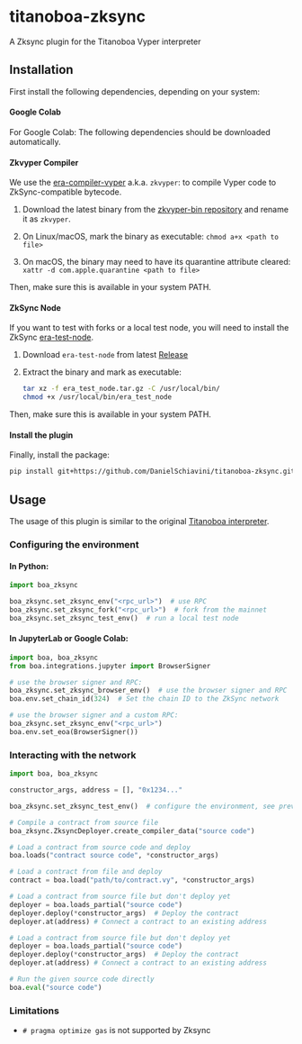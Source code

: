 # titanoboa-zksync
A Zksync plugin for the Titanoboa Vyper interpreter


## Installation

First install the following dependencies, depending on your system:

#### Google Colab
For Google Colab: The following dependencies should be downloaded automatically.

#### Zkvyper Compiler
We use the [era-compiler-vyper](https://github.com/matter-labs/era-compiler-vyper) a.k.a. `zkvyper`: to compile Vyper code to ZkSync-compatible bytecode.

1. Download the latest binary from the [zkvyper-bin repository](https://github.com/matter-labs/zkvyper-bin) and rename it as `zkvyper`.
 
2. On Linux/macOS, mark the binary as executable:
`chmod a+x <path to file>`

3. On macOS, the binary may need to have its quarantine attribute cleared: 
`xattr -d com.apple.quarantine <path to file>`

Then, make sure this is available in your system PATH.

#### ZkSync Node

If you want to test with forks or a local test node, you will need to install the ZkSync [era-test-node](https://github.com/matter-labs/era-test-node/releases).

1. Download `era-test-node` from latest [Release](https://github.com/matter-labs/era-test-node/releases/latest)

2. Extract the binary and mark as executable:
   ```bash
   tar xz -f era_test_node.tar.gz -C /usr/local/bin/
   chmod +x /usr/local/bin/era_test_node
   ```

Then, make sure this is available in your system PATH.

#### Install the plugin
Finally, install the package:

```bash
pip install git+https://github.com/DanielSchiavini/titanoboa-zksync.git@main
```

## Usage
The usage of this plugin is similar to the original [Titanoboa interpreter](https://github.com/vyperlang/titanoboa).

### Configuring the environment
#### In Python:

```python
import boa_zksync

boa_zksync.set_zksync_env("<rpc_url>")  # use RPC
boa_zksync.set_zksync_fork("<rpc_url>")  # fork from the mainnet
boa_zksync.set_zksync_test_env()  # run a local test node
```

#### In JupyterLab or Google Colab:
```python
import boa, boa_zksync
from boa.integrations.jupyter import BrowserSigner

# use the browser signer and RPC:
boa_zksync.set_zksync_browser_env()  # use the browser signer and RPC
boa.env.set_chain_id(324)  # Set the chain ID to the ZkSync network

# use the browser signer and a custom RPC:
boa_zksync.set_zksync_env("<rpc_url>")
boa.env.set_eoa(BrowserSigner())
```

### Interacting with the network

```python
import boa, boa_zksync

constructor_args, address = [], "0x1234..."

boa_zksync.set_zksync_test_env()  # configure the environment, see previous section

# Compile a contract from source file
boa_zksync.ZksyncDeployer.create_compiler_data("source code")

# Load a contract from source code and deploy
boa.loads("contract source code", *constructor_args)

# Load a contract from file and deploy
contract = boa.load("path/to/contract.vy", *constructor_args)

# Load a contract from source file but don't deploy yet
deployer = boa.loads_partial("source code")
deployer.deploy(*constructor_args)  # Deploy the contract
deployer.at(address) # Connect a contract to an existing address

# Load a contract from source file but don't deploy yet
deployer = boa.loads_partial("source code")
deployer.deploy(*constructor_args)  # Deploy the contract
deployer.at(address) # Connect a contract to an existing address

# Run the given source code directly
boa.eval("source code")
```

### Limitations
- `# pragma optimize gas` is not supported by Zksync
